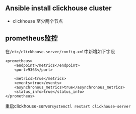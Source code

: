 ## Ansible install clickhouse cluster

- clickhouse 至少两个节点

## prometheus监控
在`/etc/clickhouse-server/config.xml`中新增如下字段
```
<prometheus>
    <endpoint>/metrics</endpoint>
    <port>9363</port>

    <metrics>true</metrics>
    <events>true</events>
    <asynchronous_metrics>true</asynchronous_metrics>
    <status_info>true</status_info>
</prometheus>
```

重启clickhouse-server`systemctl restart clickhouse-server`
